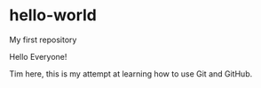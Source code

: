 # hello-world
My first repository

Hello Everyone!

Tim here, this is my attempt at learning how to use Git and GitHub.
